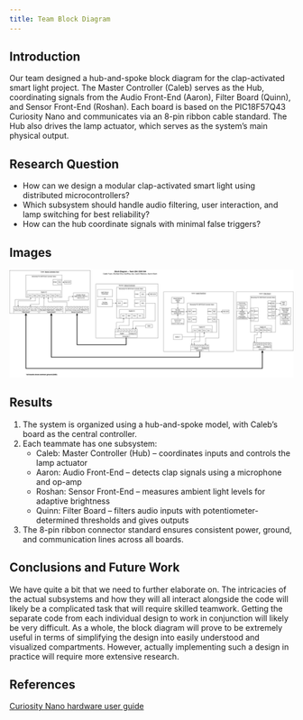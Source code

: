 ```yaml
---
title: Team Block Diagram
---
```


## Introduction

Our team designed a hub-and-spoke block diagram for the clap-activated smart light project. The Master Controller (Caleb) serves as the Hub, coordinating signals from the Audio Front-End (Aaron), Filter Board (Quinn), and Sensor Front-End (Roshan). Each board is based on the PIC18F57Q43 Curiosity Nano and communicates via an 8-pin ribbon cable standard. The Hub also drives the lamp actuator, which serves as the system’s main physical output.

## Research Question

* How can we design a modular clap-activated smart light using distributed microcontrollers?
* Which subsystem should handle audio filtering, user interaction, and lamp switching for best reliability?
* How can the hub coordinate signals with minimal false triggers?

## Images

![image caption](image/egr304-team204-block-diagram.png)

## Results

1. The system is organized using a hub-and-spoke model, with Caleb’s board as the central controller.
2. Each teammate has one subsystem:
    * Caleb: Master Controller (Hub) – coordinates inputs and controls the lamp actuator
    * Aaron: Audio Front-End – detects clap signals using a microphone and op-amp
    * Roshan: Sensor Front-End – measures ambient light levels for adaptive brightness
    * Quinn: Filter Board – filters audio inputs with potentiometer-determined thresholds and gives outputs
3. The 8-pin ribbon connector standard ensures consistent power, ground, and communication lines across all boards.

## Conclusions and Future Work

We have quite a bit that we need to further elaborate on. The intricacies of the actual subsystems and how they will all interact alongside the code will likely be a complicated task that will require skilled teamwork. Getting the separate code from each individual design to work in conjunction will likely be very difficult. As a whole, the block diagram will prove to be extremely useful in terms of simplifying the design into easily understood and visualized compartments. However, actually implementing such a design in practice will require more extensive research.

## References

[Curiosity Nano hardware user guide](https://ww1.microchip.com/downloads/aemDocuments/documents/MCU08/ProductDocuments/UserGuides/PIC18F57Q43-Curiosity-Nano-HW-UserGuide-DS40002186B.pdf)
